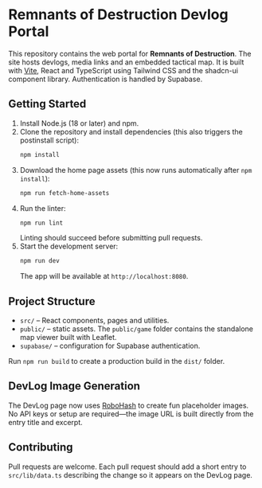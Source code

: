 # Remnants of Destruction Devlog Portal

This repository contains the web portal for **Remnants of Destruction**. The site hosts devlogs, media links and an embedded tactical map. It is built with [Vite](https://vitejs.dev/), React and TypeScript using Tailwind CSS and the shadcn-ui component library. Authentication is handled by Supabase.

## Getting Started

1. Install Node.js (18 or later) and npm.
2. Clone the repository and install dependencies (this also triggers the postinstall script):
   ```bash
   npm install
   ```
3. Download the home page assets (this now runs automatically after `npm install`):
   ```bash
   npm run fetch-home-assets
   ```
4. Run the linter:
   ```bash
   npm run lint
   ```
   Linting should succeed before submitting pull requests.
5. Start the development server:
   ```bash
   npm run dev
   ```
   The app will be available at `http://localhost:8080`.

## Project Structure

- `src/` – React components, pages and utilities.
- `public/` – static assets. The `public/game` folder contains the standalone map viewer built with Leaflet.
- `supabase/` – configuration for Supabase authentication.

Run `npm run build` to create a production build in the `dist/` folder.

## DevLog Image Generation

The DevLog page now uses [RoboHash](https://robohash.org/) to create fun
placeholder images. No API keys or setup are required—the image URL is built
directly from the entry title and excerpt.

## Contributing

Pull requests are welcome. Each pull request should add a short entry to `src/lib/data.ts` describing the change so it appears on the DevLog page.

